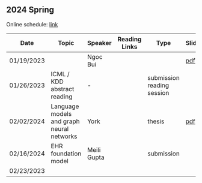 ## 2024 Spring

Online schedule: [link](https://yaleedu-my.sharepoint.com/:w:/g/personal/rex_ying_yale_edu/EUYNFJYFD9NNpFOjBnCSOywBo3hZMdhjSZbaRUUKFkMIDQ?e=TafKia) 

| Date       | Topic      | Speaker       | Reading Links  | Type  | Slides                 |
| ---------- | ---------- | ------------- | -------------- | ----- | -------                |
| 01/19/2023 |            | Ngoc Bui      |                |       |      [pdf](https://github.com/Graph-and-Geometric-Learning/Group_Meeting_Slides/blob/main/2024spring/MAGE.pdf)                   |
| 01/26/2023 |  ICML / KDD abstract reading | -             |  | submission reading session | |
| 02/02/2024 |  Language models and graph neural networks   |  York         | | thesis | [pdf](https://github.com/Graph-and-Geometric-Learning/Group_Meeting_Slides/blob/main/2024spring/Master_s_Thesis_York_Schlabrendorff_Slides.pdf) |
| 02/16/2024 |  EHR foundation model      |    Meili Gupta           |   |  submission | |
| 02/23/2023 |            |               |    |     | |



